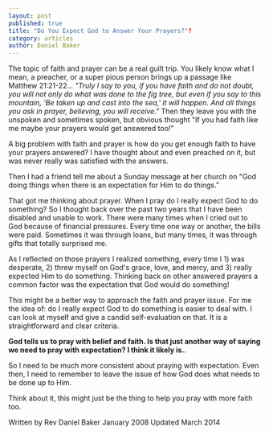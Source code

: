 ```yaml
---
layout: post
published: true
title: "Do You Expect God to Answer Your Prayers?"?
category: articles
author: Daniel Baker
---
```


The topic of faith and prayer can be a real guilt trip. You likely know what I mean, a preacher, or a super pious person brings up a passage like Matthew 21:21-22... 
_"Truly I say to you, if you have faith and do not doubt, you will not only do what was done to the fig tree, but even if you say to this mountain, 'Be taken up and cast into the sea,' it will happen. And all things you ask in prayer, believing, you will receive."_ Then they leave you with the unspoken and sometimes spoken, but obvious thought "If you had faith like me maybe your prayers would get answered too!"

A big problem with faith and prayer is how do you get enough faith to have your prayers answered? I have thought about and even preached on it, but was never really was satisfied with the answers. 

Then I had a friend tell me about a Sunday message at her church on "God doing things when there is an expectation for Him to do things."

That got me thinking about prayer. When I pray do I really expect God to do something? So I thought back over the past two years that I have been disabled and unable to work. There were many times when I cried out to God because of financial pressures. Every time one way or another, the bills were paid. Sometimes it was through loans, but many times, it was through gifts that totally surprised me.

As I reflected on those prayers I realized something, every time I 1) was desperate, 2) threw myself on God's grace, love, and mercy, and 3) really expected Him to do something. Thinking back on other answered prayers a common factor was the expectation that God would do something!

This might be a better way to approach the faith and prayer issue. For me the idea of: do I really expect God to do something is easier to deal with. I can look at myself and give a candid self-evaluation on that. It is a straightforward and clear criteria. 

**God tells us to pray with belief and faith. Is that just another way of saying we need to pray with expectation? I think it likely is.**.

So I need to be much more consistent about praying with expectation. Even then, I need to remember to leave the issue of how God does what needs to be done up to Him. 

Think about it, this might just be the thing to help you pray with more faith too.

Written by Rev Daniel Baker January 2008  Updated March 2014
